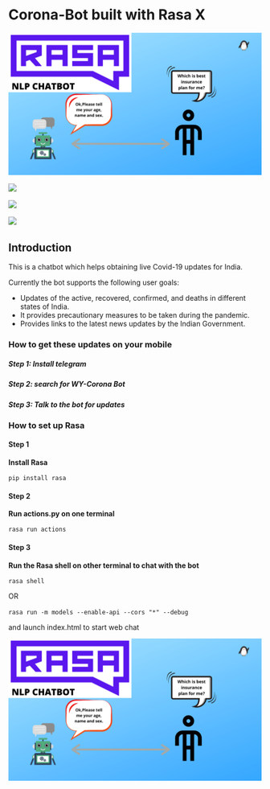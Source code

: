 # Corona-Bot built with Rasa X

![](rasa_t.png)

![](https://youtu.be/C-CfnvxJFgk)


![](rasa_t1.png)

![](https://youtu.be/FnATk75Gnuc)

## Introduction
This is a chatbot which helps obtaining live Covid-19 updates for India.

Currently the bot supports the following user goals:

* Updates of the active, recovered, confirmed, and deaths in different states of India.
* It provides precautionary measures to be taken during the pandemic.
* Provides links to the latest news updates by the Indian Government.


### How to get these updates on your mobile
##### Step 1: Install telegram
##### Step 2: search for WY-Corona Bot
##### Step 3: Talk to the bot for updates


### How to set up Rasa

#### Step 1
**Install Rasa**
```
pip install rasa
```

#### Step 2
**Run actions.py on one terminal**
```
rasa run actions
```

#### Step 3
**Run the Rasa shell on other terminal to chat with the bot**
```
rasa shell
```
OR

``` rasa run -m models --enable-api --cors "*" --debug  ``` 

and launch index.html to start web chat


[![Watch Video](rasa_t.png)](https://youtu.be/C-CfnvxJFgk)


